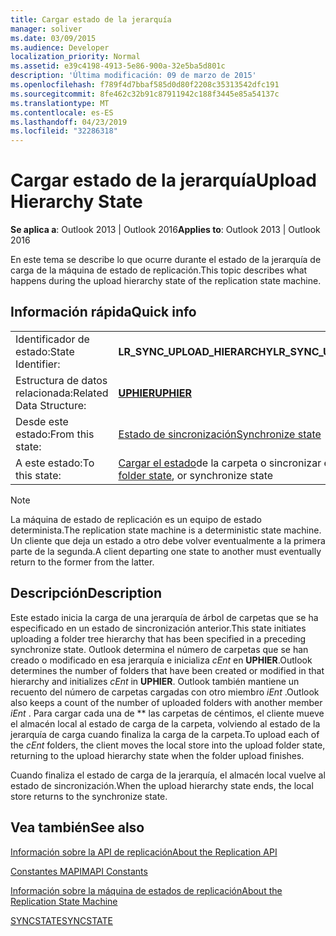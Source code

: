 ```yaml
---
title: Cargar estado de la jerarquía
manager: soliver
ms.date: 03/09/2015
ms.audience: Developer
localization_priority: Normal
ms.assetid: e39c4198-4913-5e86-900a-32e5ba5d801c
description: 'Última modificación: 09 de marzo de 2015'
ms.openlocfilehash: f789f4d7bbaf585d0d80f2208c35313542dfc191
ms.sourcegitcommit: 8fe462c32b91c87911942c188f3445e85a54137c
ms.translationtype: MT
ms.contentlocale: es-ES
ms.lasthandoff: 04/23/2019
ms.locfileid: "32286318"
---
```

# <a name="upload-hierarchy-state"></a><span data-ttu-id="77efa-103">Cargar estado de la jerarquía</span><span class="sxs-lookup"><span data-stu-id="77efa-103">Upload Hierarchy State</span></span>

  
  
<span data-ttu-id="77efa-104">**Se aplica a**: Outlook 2013 | Outlook 2016</span><span class="sxs-lookup"><span data-stu-id="77efa-104">**Applies to**: Outlook 2013 | Outlook 2016</span></span> 
  
 <span data-ttu-id="77efa-105">En este tema se describe lo que ocurre durante el estado de la jerarquía de carga de la máquina de estado de replicación.</span><span class="sxs-lookup"><span data-stu-id="77efa-105">This topic describes what happens during the upload hierarchy state of the replication state machine.</span></span> 
  
## <a name="quick-info"></a><span data-ttu-id="77efa-106">Información rápida</span><span class="sxs-lookup"><span data-stu-id="77efa-106">Quick info</span></span>

|||
|:-----|:-----|
|<span data-ttu-id="77efa-107">Identificador de estado:</span><span class="sxs-lookup"><span data-stu-id="77efa-107">State Identifier:</span></span>  <br/> |<span data-ttu-id="77efa-108">**LR_SYNC_UPLOAD_HIERARCHY**</span><span class="sxs-lookup"><span data-stu-id="77efa-108">**LR_SYNC_UPLOAD_HIERARCHY**</span></span> <br/> |
|<span data-ttu-id="77efa-109">Estructura de datos relacionada:</span><span class="sxs-lookup"><span data-stu-id="77efa-109">Related Data Structure:</span></span>  <br/> |<span data-ttu-id="77efa-110">**[UPHIER](uphier.md)**</span><span class="sxs-lookup"><span data-stu-id="77efa-110">**[UPHIER](uphier.md)**</span></span> <br/> |
|<span data-ttu-id="77efa-111">Desde este estado:</span><span class="sxs-lookup"><span data-stu-id="77efa-111">From this state:</span></span>  <br/> |[<span data-ttu-id="77efa-112">Estado de sincronización</span><span class="sxs-lookup"><span data-stu-id="77efa-112">Synchronize state</span></span>](synchronize-state.md) <br/> |
|<span data-ttu-id="77efa-113">A este estado:</span><span class="sxs-lookup"><span data-stu-id="77efa-113">To this state:</span></span>  <br/> |<span data-ttu-id="77efa-114">[Cargar el estado](upload-folder-state.md)de la carpeta o sincronizar el estado</span><span class="sxs-lookup"><span data-stu-id="77efa-114">[Upload folder state](upload-folder-state.md), or synchronize state</span></span>  <br/> |
   
> [!NOTE]
> <span data-ttu-id="77efa-115">La máquina de estado de replicación es un equipo de estado determinista.</span><span class="sxs-lookup"><span data-stu-id="77efa-115">The replication state machine is a deterministic state machine.</span></span> <span data-ttu-id="77efa-116">Un cliente que deja un estado a otro debe volver eventualmente a la primera parte de la segunda.</span><span class="sxs-lookup"><span data-stu-id="77efa-116">A client departing one state to another must eventually return to the former from the latter.</span></span> 
  
## <a name="description"></a><span data-ttu-id="77efa-117">Descripción</span><span class="sxs-lookup"><span data-stu-id="77efa-117">Description</span></span>

<span data-ttu-id="77efa-118">Este estado inicia la carga de una jerarquía de árbol de carpetas que se ha especificado en un estado de sincronización anterior.</span><span class="sxs-lookup"><span data-stu-id="77efa-118">This state initiates uploading a folder tree hierarchy that has been specified in a preceding synchronize state.</span></span> <span data-ttu-id="77efa-119">Outlook determina el número de carpetas que se han creado o modificado en esa jerarquía e inicializa *cEnt* en **UPHIER**.</span><span class="sxs-lookup"><span data-stu-id="77efa-119">Outlook determines the number of folders that have been created or modified in that hierarchy and initializes  *cEnt*  in **UPHIER**.</span></span> <span data-ttu-id="77efa-120">Outlook también mantiene un recuento del número de carpetas cargadas con otro miembro *iEnt* .</span><span class="sxs-lookup"><span data-stu-id="77efa-120">Outlook also keeps a count of the number of uploaded folders with another member  *iEnt*  .</span></span> <span data-ttu-id="77efa-121">Para cargar cada una de \*\* las carpetas de céntimos, el cliente mueve el almacén local al estado de carga de la carpeta, volviendo al estado de la jerarquía de carga cuando finaliza la carga de la carpeta.</span><span class="sxs-lookup"><span data-stu-id="77efa-121">To upload each of the  *cEnt*  folders, the client moves the local store into the upload folder state, returning to the upload hierarchy state when the folder upload finishes.</span></span> 
  
<span data-ttu-id="77efa-122">Cuando finaliza el estado de carga de la jerarquía, el almacén local vuelve al estado de sincronización.</span><span class="sxs-lookup"><span data-stu-id="77efa-122">When the upload hierarchy state ends, the local store returns to the synchronize state.</span></span>
  
## <a name="see-also"></a><span data-ttu-id="77efa-123">Vea también</span><span class="sxs-lookup"><span data-stu-id="77efa-123">See also</span></span>



[<span data-ttu-id="77efa-124">Información sobre la API de replicación</span><span class="sxs-lookup"><span data-stu-id="77efa-124">About the Replication API</span></span>](about-the-replication-api.md)
  
[<span data-ttu-id="77efa-125">Constantes MAPI</span><span class="sxs-lookup"><span data-stu-id="77efa-125">MAPI Constants</span></span>](mapi-constants.md)
  
[<span data-ttu-id="77efa-126">Información sobre la máquina de estados de replicación</span><span class="sxs-lookup"><span data-stu-id="77efa-126">About the Replication State Machine</span></span>](about-the-replication-state-machine.md)
  
[<span data-ttu-id="77efa-127">SYNCSTATE</span><span class="sxs-lookup"><span data-stu-id="77efa-127">SYNCSTATE</span></span>](syncstate.md)

